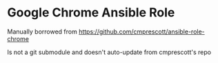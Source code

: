 # Google Chrome Ansible Role

Manually borrowed from https://github.com/cmprescott/ansible-role-chrome

Is not a git submodule and doesn't auto-update from cmprescott's repo
